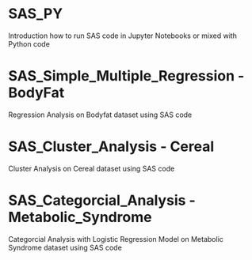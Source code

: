 # SAS_PY
Introduction how to run SAS code in Jupyter Notebooks or mixed with Python code
# SAS_Simple_Multiple_Regression - BodyFat 
Regression Analysis on Bodyfat dataset using SAS code
# SAS_Cluster_Analysis - Cereal
Cluster Analysis on Cereal dataset using SAS code 
# SAS_Categorcial_Analysis - Metabolic_Syndrome
Categorcial Analysis with Logistic Regression Model on Metabolic Syndrome dataset using SAS code
